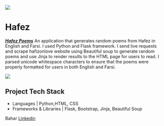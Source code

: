 ![](https://drive.google.com/open?id=1C4ndukeLlZhgYyNF40jcKlAG3KKb1fGz)
# Hafez

[***Hafez Poems***](http://hafez.life/)
An application that generates random poems from Hafez in English and Farsi. 
I used Python and Flask framework. I send live requests and scrape hafizonlove website using Beautiful soup to generate random poems and use Jinja to render results to the HTML page for users to read. I parsed unicode whitespace characters to ensure that the poems were properly formatted for users in both English and Farsi. 

![](https://drive.google.com/open?id=1_pbDk6r14IjDtKTVCdFjAf-fv-rd-JTe)
## Project Tech Stack

 - Languages | Python,HTML, CSS
 - Frameworks & Libraries | Flask, Bootstrap, Jinja, Beautiful Soup

Bahar
[Linkedin](https://www.linkedin.com/in/bahar-asefi-19154218a)
